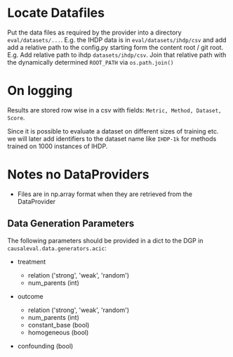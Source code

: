 # Locate Datafiles
Put the data files as required by the provider into a directory `eval/datasets/...`.
E.g. the IHDP data is in `eval/datasets/ihdp/csv` and add add a relative path to the config.py starting
form the content root / git root. E.g. Add relative path to ihdp `datasets/ihdp/csv`. Join that relative path
with the dynamically determined `ROOT_PATH` via `os.path.join()`



# On logging
Results are stored row wise in a csv with fields: `Metric, Method, Dataset, Score`.

Since it is possible to evaluate a dataset on different sizes of training etc. we will later
add identifiers to the dataset name like `IHDP-1k` for methods trained on 1000 instances of IHDP.

# Notes no DataProviders
 - Files are in np.array format when they are retrieved from the DataProvider

## Data Generation Parameters
 The following parameters should be provided in a dict to the DGP in `causaleval.data.generators.acic`:

 - treatment
   - relation ('strong', 'weak', 'random')
   - num_parents (int)
 - outcome
   - relation ('strong', 'weak', 'random')
   - num_parents (int)
   - constant_base (bool)
   - homogeneous (bool)

 - confounding (bool)
